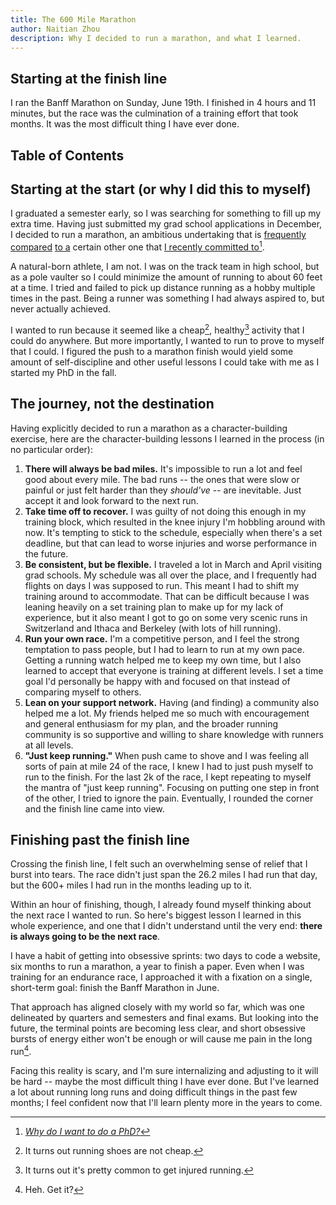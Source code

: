 ```yaml
---
title: The 600 Mile Marathon
author: Naitian Zhou
description: Why I decided to run a marathon, and what I learned.
---
```

## Starting at the finish line

I ran the Banff Marathon on Sunday, June 19th. I finished in 4 hours and 11 minutes, but the race was the culmination of a training effort that took months. It was the most difficult thing I have ever done.
<!-- [^1] -->
<!-- [^1]: Just a quick note: I wrote this without a real plan of what I wanted to say. While I think there's a nice chord progression into a key change at the end, it also means the impact is in the last section. So even though I want you to read the whole thing (of course), you should definitely at the very least read the last part. -->


## Table of Contents


## Starting at the start (or why I did this to myself)

I graduated a semester early, so I was searching for something to fill up my extra time. Having just submitted my grad school applications in December, I decided to run a marathon, an ambitious undertaking that is [frequently](https://ristretto.black/what-if-your-phd-didnt-need-to-feel-as-long-and-tiring-as-a-marathon/) [compared](https://twitter.com/ithinkwellHugh/status/751408154936684544?s=20&t=N5UJeAY-fmFUgdu_69YGYA) [to a](https://www.theguardian.com/higher-education-network/2016/apr/06/doing-a-phd-is-as-tough-as-training-for-a-marathon-and-im-doing-both) certain other one that [I recently committed to](https://naitian.org/blog/why-phd/)[^phd].

[^phd]: [*Why do I want to do a PhD?*](https://naitian.org/blog/why-phd/)

A natural-born athlete, I am not. I was on the track team in high school, but
as a pole vaulter so I could minimize the amount of running to about 60 feet at
a time. I tried and failed to pick up distance running as a hobby multiple
times in the past. Being a runner was something I had always aspired to, but
never actually achieved.

I wanted to run because it seemed like a cheap[^cheap], healthy[^healthy]
activity that I could do anywhere. But more importantly, I wanted to run to
prove to myself that I could. I figured the push to a marathon finish would
yield some amount of self-discipline and other useful lessons I could take with
me as I started my PhD in the fall.

[^cheap]: It turns out running shoes are not cheap.
[^healthy]: It turns out it's pretty common to get injured running.

## The journey, not the destination

Having explicitly decided to run a marathon as a character-building exercise,
here are the character-building lessons I learned in the process (in no
particular order):

1. **There will always be bad miles.** It's impossible to run a lot and feel
   good about every mile. The bad runs -- the ones that were slow or painful or
   just felt harder than they _should've_ -- are inevitable. Just accept it and
   look forward to the next run.
2. **Take time off to recover.** I was guilty of not doing this enough in my
   training block, which resulted in the knee injury I'm hobbling around with
   now. It's tempting to stick to the schedule, especially when there's a set
   deadline, but that can lead to worse injuries and worse performance in the
   future.
3. **Be consistent, but be flexible.** I traveled a lot in March and April
   visiting grad schools. My schedule was all over the place, and I frequently
   had flights on days I was supposed to run. This meant I had to shift my
   training around to accommodate. That can be difficult because I was leaning
   heavily on a set training plan to make up for my lack of experience, but it
   also meant I got to go on some very scenic runs in Switzerland and Ithaca
   and Berkeley (with lots of hill running).
4. **Run your own race.**  I'm a competitive person, and I feel the strong
   temptation to pass people, but I had to learn to run at my own pace. Getting
   a running watch helped me to keep my own time, but I also learned to accept
   that everyone is training at different levels. I set a time goal I'd
   personally be happy with and focused on that instead of comparing myself to
   others.
5. **Lean on your support network.** Having (and finding) a community also
   helped me a lot. My friends helped me so much with encouragement and general
   enthusiasm for my plan, and the broader running community is so supportive
   and willing to share knowledge with runners at all levels.
6. **"Just keep running."** When push came to shove and I was feeling all sorts
   of pain at mile 24 of the race, I knew I had to just push myself to run to
   the finish. For the last 2k of the race, I kept repeating to myself the
   mantra of "just keep running". Focusing on putting one step in front of the
   other, I tried to ignore the pain. Eventually, I rounded the corner and the
   finish line came into view.

## Finishing past the finish line

Crossing the finish line, I felt such an overwhelming sense of relief that I
burst into tears. The race didn't just span the 26.2 miles I had run that day,
but the 600+ miles I had run in the months leading up to it.

Within an hour of finishing, though, I already found myself thinking about the
next race I wanted to run. So here's biggest lesson I learned in this whole
experience, and one that I didn't understand until the very end: **there is
always going to be the next race**.

I have a habit of getting into obsessive sprints: two days to code a website,
six months to run a marathon, a year to finish a paper. Even when I was
training for an endurance race, I approached it with a fixation on a single,
short-term goal: finish the Banff Marathon in June.

That approach has aligned closely with my world so far, which was one
delineated by quarters and semesters and final exams. But looking into the
future, the terminal points are becoming less clear, and short obsessive bursts
of energy either won't be enough or will cause me pain in the long run[^lol].
[^lol]: Heh. Get it?

Facing this reality is scary, and I'm sure internalizing and adjusting to it
will be hard -- maybe the most difficult thing I have ever done. But I've
learned a lot about running long runs and doing difficult things in the past
few months; I feel confident now that I'll learn plenty more in the years to
come.
